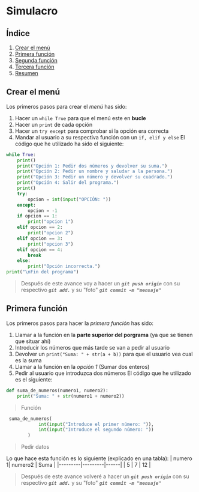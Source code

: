 # Simulacro

## Índice
1. [Crear el menú](#Menu)
2. [Primera función](#Primera)
2. [Segunda función](#Segunda)
3. [Tercera función](#Tercera)
4. [Resumen](#Resumen)

<div id="Menu"></div>

## Crear el menú
Los primeros pasos para crear el *menú* has sido:
1. Hacer un `while True` para que el menú este en **bucle** 
2. Hacer un `print` de cada opción 
3. Hacer un `try except` para comprobar si la opción era correcta
4. Mandar al usuario a su respectiva función con un `if, elif y else`
El código que he utilizado ha sido el siguiente: 
```py
while True:
    print()
    print("Opción 1: Pedir dos números y devolver su suma.")
    print("Opción 2: Pedir un nombre y saludar a la persona.")
    print("Opción 3: Pedir un número y devolver su cuadrado.")
    print("Opción 4: Salir del programa.")
    print()
    try:
        opcion = int(input("OPCIÓN: "))
    except:
        opcion = -1
    if opcion == 1:
        print("opcion 1")
    elif opcion == 2:
        print("opcion 2")
    elif opcion == 3:
        print("opcion 3")
    elif opcion == 4:
        break
    else: 
        print("Opción incorrecta.")
print("\nFin del programa")
```
> Después de este avance voy a hacer un ***`git push origin`*** con su respectivo ***`git add.`*** y su "foto" ***`git commit -m "mensaje"`***

<div id="Primera"></div>

## Primera función
Los primeros pasos para hacer la *primera función* has sido:
1. Llamar a la función en la **parte superior del porgrama** (ya que se tienen que situar ahí)
2. Introducir los números que más tarde se van a pedir al usuario
3. Devolver un `print("Suma: " + str(a + b))` para que el usuario vea cual es la suma
4. Llamar a la función en la *opción 1* (Sumar dos enteros)
5. Pedir al usuario que introduzca dos números
El código que he utilizado es el siguiente:

```py
def suma_de_numeros(numero1, numero2):
    print("Suma: " + str(numero1 + numero2))
```
> Función
```py
 suma_de_numeros(
            int(input("Introduce el primer número: ")),
            int(input("Introduce el segundo número: "))
        )
```
> Pedir datos

Lo que hace esta función es lo siguiente (explicado en una tabla): 
| numero 1| numero2 | Suma |
|---------|---------|------|
| 5       | 7       | 12   |

> Después de este avance volveré a hacer un ***`git push origin`*** con su respectivo ***`git add.`*** y su "foto" ***`git commit -m "mensaje"`***
